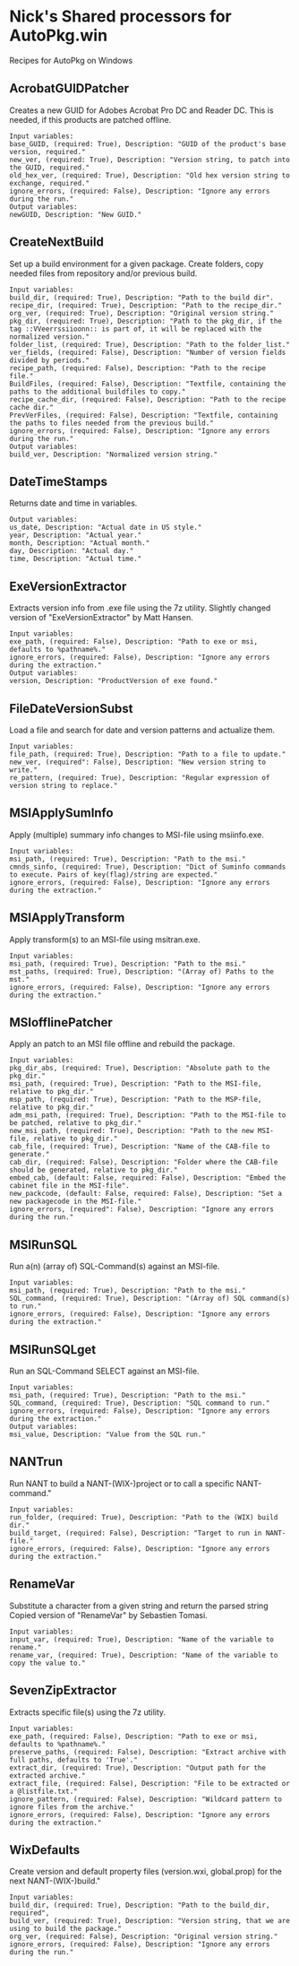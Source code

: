 Nick's Shared processors for AutoPkg.win
========================================

Recipes for AutoPkg on Windows

AcrobatGUIDPatcher
------------------
Creates a new GUID for Adobes Acrobat Pro DC and Reader DC.
This is needed, if this products are patched offline.
```
Input variables:
base_GUID, (required: True), Description: "GUID of the product's base version, required."
new_ver, (required: True), Description: "Version string, to patch into the GUID, required."
old_hex_ver, (required: True), Description: "Old hex version string to exchange, required."
ignore_errors, (required: False), Description: "Ignore any errors during the run."
Output variables:
newGUID, Description: "New GUID."
```
	
CreateNextBuild
---------------
Set up a build environment for a given package.
Create folders, copy needed files from repository and/or previous build.
```
Input variables:
build_dir, (required: True), Description: "Path to the build dir".
recipe_dir, (required: True), Description: "Path to the recipe_dir."
org_ver, (required: True), Description: "Original version string."
pkg_dir, (required: True), Description: "Path to the pkg_dir, if the tag ::VVeerrssiioonn:: is part of, it will be replaced with the normalized version."
folder_list, (required: True), Description: "Path to the folder_list."
ver_fields, (required: False), Description: "Number of version fields divided by periods."
recipe_path, (required: False), Description: "Path to the recipe file."
BuildFiles, (required: False), Description: "Textfile, containing the paths to the additional buildfiles to copy."
recipe_cache_dir, (required: False), Description: "Path to the recipe cache dir."
PrevVerFiles, (required: False), Description: "Textfile, containing the paths to files needed from the previous build."
ignore_errors, (required: False), Description: "Ignore any errors during the run."
Output variables:
build_ver, Description: "Normalized version string."
```

DateTimeStamps
--------------
Returns date and time in variables.
```
Output variables:
us_date, Description: "Actual date in US style."
year, Description: "Actual year."
month, Description: "Actual month."
day, Description: "Actual day."
time, Description: "Actual time."
```

ExeVersionExtractor
-------------------
Extracts version info from .exe file using the 7z utility.
Slightly changed version of "ExeVersionExtractor" by Matt Hansen.
```
Input variables:
exe_path, (required: False), Description: "Path to exe or msi, defaults to %pathname%."
ignore_errors, (required: False), Description: "Ignore any errors during the extraction."
Output variables:
version, Description: "ProductVersion of exe found." 
```
		
FileDateVersionSubst
--------------------
Load a file and search for date and version patterns and actualize them.
```
Input variables:
file_path, (required: True), Description: "Path to a file to update."
new_ver, (required": False), Description: "New version string to write."
re_pattern, (required: True), Description: "Regular expression of version string to replace."
```

MSIApplySumInfo
---------------
Apply (multiple) summary info changes to MSI-file using msiinfo.exe.
```
Input variables:
msi_path, (required: True), Description: "Path to the msi."
cmnds_sinfo, (required: True), Description: "Dict of Suminfo commands to execute. Pairs of key(flag)/string are expected."
ignore_errors, (required: False), Description: "Ignore any errors during the extraction."
```

MSIApplyTransform
-----------------
Apply transform(s) to an MSI-file using msitran.exe.
```
Input variables:
msi_path, (required: True), Description: "Path to the msi."
mst_paths, (required: True), Description: "(Array of) Paths to the mst."
ignore_errors, (required: False), Description: "Ignore any errors during the extraction."
```

MSIofflinePatcher
-----------------
Apply an patch to an MSI file offline and rebuild the package.
```
Input variables:
pkg_dir_abs, (required: True), Description: "Absolute path to the pkg_dir."
msi_path, (required: True), Description: "Path to the MSI-file, relative to pkg_dir."
msp_path, (required: True), Description: "Path to the MSP-file, relative to pkg_dir."
adm_msi_path, (required: True), Description: "Path to the MSI-file to be patched, relative to pkg_dir."
new_msi_path, (required: True), Description: "Path to the new MSI-file, relative to pkg_dir."
cab_file, (required: True), Description: "Name of the CAB-file to generate."
cab_dir, (required: False), Description: "Folder where the CAB-file should be generated, relative to pkg_dir."
embed_cab, (default: False, required: False), Description: "Embed the cabinet file in the MSI-file".
new_packcode, (default: False, required: False), Description: "Set a new packagecode in the MSI-file."
ignore_errors, (required": False), Description: "Ignore any errors during the run."
```

MSIRunSQL
---------
Run a(n) (array of) SQL-Command(s) against an MSI-file.
```
Input variables:
msi_path, (required: True), Description: "Path to the msi."
SQL_command, (required: True), Description: "(Array of) SQL command(s) to run."
ignore_errors, (required: False), Description: "Ignore any errors during the extraction."
```

MSIRunSQLget
------------
Run an SQL-Command SELECT against an MSI-file.
```
Input variables:
msi_path, (required: True), Description: "Path to the msi."
SQL_command, (required: True), Description: "SQL command to run."
ignore_errors, (required: False), Description: "Ignore any errors during the extraction."
Output variables:
msi_value, Description: "Value from the SQL run."
```

NANTrun
-------
Run NANT to build a NANT-(WIX-)project or to call a specific NANT-command."
```
Input variables:
run_folder, (required: True), Description: "Path to the (WIX) build dir."
build_target, (required: False), Description: "Target to run in NANT-file."
ignore_errors, (required: False), Description: "Ignore any errors during the extraction."
```

RenameVar
---------
Substitute a character from a given string and return the parsed string
Copied version of "RenameVar" by Sebastien Tomasi.
```
Input variables:
input_var, (required: True), Description: "Name of the variable to rename."
rename_var, (required: True), Description: "Name of the variable to copy the value to."
```

SevenZipExtractor
-----------------
Extracts specific file(s) using the 7z utility.
```
Input variables:
exe_path, (required: False), Description: "Path to exe or msi, defaults to %pathname%."
preserve_paths, (required: False), Description: "Extract archive with full paths, defaults to 'True'."
extract_dir, (required: True), Description: "Output path for the extracted archive."
extract_file, (required: False), Description: "File to be extracted or a @listfile.txt."
ignore_pattern, (required: False), Description: "Wildcard pattern to ignore files from the archive."
ignore_errors, (required: False), Description: "Ignore any errors during the extraction."
```

WixDefaults
-----------
Create version and default property files (version.wxi, global.prop) for the next NANT-(WIX-)build."
```
Input variables:
build_dir, (required: True), Description: "Path to the build_dir, required",
build_ver, (required: True), Description: "Version string, that we are using to build the package."
org_ver, (required: False), Description: "Original version string."
ignore_errors, (required: False), Description: "Ignore any errors during the run."
```